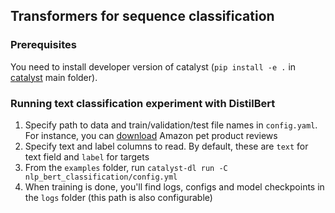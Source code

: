 ## Transformers for sequence classification

### Prerequisites
You need to install developer version of catalyst (`pip install -e .` in [catalyst](https://github.com/catalyst-team/catalyst) main folder).

### Running text classification experiment with DistilBert
1. Specify path to data and train/validation/test file names in `config.yaml`. For instance, you can [download](https://www.kaggle.com/c/amazon-pet-product-reviews-classification/data) Amazon pet product reviews
2. Specify text and label columns to read. By default, these are `text` for text field and `label` for targets
3. From the `examples` folder, run `catalyst-dl run -C nlp_bert_classification/config.yml`
4. When training is done, you'll find logs, configs and model checkpoints in the `logs` folder (this path is also configurable)  